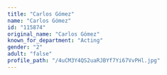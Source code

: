 ```yaml
---
title: "Carlos Gómez"
name: "Carlos Gómez"
id: "115874"
original_name: "Carlos Gómez"
known_for_department: "Acting"
gender: "2"
adult: "false"
profile_path: "/4uCM3Y4QS2uaRJBYf7Yi67VvPHl.jpg"
---
```

